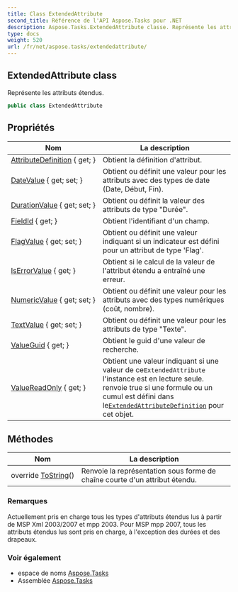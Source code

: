 ```yaml
---
title: Class ExtendedAttribute
second_title: Référence de l'API Aspose.Tasks pour .NET
description: Aspose.Tasks.ExtendedAttribute classe. Représente les attributs étendus.
type: docs
weight: 520
url: /fr/net/aspose.tasks/extendedattribute/
---
```

## ExtendedAttribute class

Représente les attributs étendus.

```csharp
public class ExtendedAttribute
```

## Propriétés

| Nom | La description |
| --- | --- |
| [AttributeDefinition](../../aspose.tasks/extendedattribute/attributedefinition/) { get; } | Obtient la définition d'attribut. |
| [DateValue](../../aspose.tasks/extendedattribute/datevalue/) { get; set; } | Obtient ou définit une valeur pour les attributs avec des types de date (Date, Début, Fin). |
| [DurationValue](../../aspose.tasks/extendedattribute/durationvalue/) { get; set; } | Obtient ou définit la valeur des attributs de type "Durée". |
| [FieldId](../../aspose.tasks/extendedattribute/fieldid/) { get; } | Obtient l'identifiant d'un champ. |
| [FlagValue](../../aspose.tasks/extendedattribute/flagvalue/) { get; set; } | Obtient ou définit une valeur indiquant si un indicateur est défini pour un attribut de type 'Flag'. |
| [IsErrorValue](../../aspose.tasks/extendedattribute/iserrorvalue/) { get; } | Obtient si le calcul de la valeur de l'attribut étendu a entraîné une erreur. |
| [NumericValue](../../aspose.tasks/extendedattribute/numericvalue/) { get; set; } | Obtient ou définit une valeur pour les attributs avec des types numériques (coût, nombre). |
| [TextValue](../../aspose.tasks/extendedattribute/textvalue/) { get; set; } | Obtient ou définit une valeur pour les attributs de type "Texte". |
| [ValueGuid](../../aspose.tasks/extendedattribute/valueguid/) { get; } | Obtient le guid d'une valeur de recherche. |
| [ValueReadOnly](../../aspose.tasks/extendedattribute/valuereadonly/) { get; } | Obtient une valeur indiquant si une valeur de ce`ExtendedAttribute` l'instance est en lecture seule.  renvoie true si une formule ou un cumul est défini dans le[`ExtendedAttributeDefinition`](../extendedattributedefinition/) pour cet objet. |

## Méthodes

| Nom | La description |
| --- | --- |
| override [ToString](../../aspose.tasks/extendedattribute/tostring/)() | Renvoie la représentation sous forme de chaîne courte d'un attribut étendu. |

### Remarques

Actuellement pris en charge tous les types d'attributs étendus lus à partir de MSP Xml 2003/2007 et mpp 2003. Pour MSP mpp 2007, tous les attributs étendus lus sont pris en charge, à l'exception des durées et des drapeaux.

### Voir également

* espace de noms [Aspose.Tasks](../../aspose.tasks/)
* Assemblée [Aspose.Tasks](../../)


